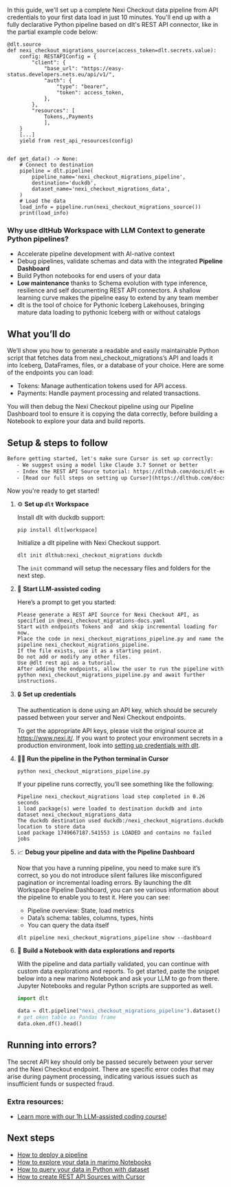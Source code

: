 In this guide, we'll set up a complete Nexi Checkout data pipeline from API credentials to your first data load in just 10 minutes. You'll end up with a fully declarative Python pipeline based on dlt's REST API connector, like in the partial example code below:

```python-outcome
@dlt.source
def nexi_checkout_migrations_source(access_token=dlt.secrets.value):
    config: RESTAPIConfig = {
        "client": {
            "base_url": "https://easy-status.developers.nets.eu/api/v1/",
            "auth": {
                "type": "bearer",
                "token": access_token,
            },
        },
        "resources": [
            Tokens,,Payments
            ],
    }
    [...]
    yield from rest_api_resources(config)


def get_data() -> None:
    # Connect to destination
    pipeline = dlt.pipeline(
        pipeline_name='nexi_checkout_migrations_pipeline',
        destination='duckdb',
        dataset_name='nexi_checkout_migrations_data', 
    )
    # Load the data
    load_info = pipeline.run(nexi_checkout_migrations_source())
    print(load_info) 
```

### Why use dltHub Workspace with LLM Context to generate Python pipelines?

- Accelerate pipeline development with AI-native context
- Debug pipelines, validate schemas and data with the integrated **Pipeline Dashboard**
- Build Python notebooks for end users of your data
- **Low maintenance** thanks to Schema evolution with type inference, resilience and self documenting REST API connectors. A shallow learning curve makes the pipeline easy to extend by any team member
- dlt is the tool of choice for Pythonic Iceberg Lakehouses, bringing mature data loading to pythonic Iceberg with or without catalogs

## What you’ll do

We’ll show you how to generate a readable and easily maintainable Python script that fetches data from nexi_checkout_migrations’s API and loads it into Iceberg, DataFrames, files, or a database of your choice. Here are some of the endpoints you can load:

- Tokens: Manage authentication tokens used for API access.
- Payments: Handle payment processing and related transactions.

You will then debug the Nexi Checkout pipeline using our Pipeline Dashboard tool to ensure it is copying the data correctly, before building a Notebook to explore your data and build reports.

## Setup & steps to follow

```default
Before getting started, let's make sure Cursor is set up correctly:
   - We suggest using a model like Claude 3.7 Sonnet or better
   - Index the REST API Source tutorial: https://dlthub.com/docs/dlt-ecosystem/verified-sources/rest_api/ and add it to context as **@dlt rest api**
   - [Read our full steps on setting up Cursor](https://dlthub.com/docs/dlt-ecosystem/llm-tooling/cursor-restapi#23-configuring-cursor-with-documentation)
```

Now you're ready to get started!

1. ⚙️ **Set up `dlt` Workspace**
    
    Install dlt with duckdb support:
    ```shell
    pip install dlt[workspace]
    ```

    Initialize a dlt pipeline with Nexi Checkout support.
    ```shell
    dlt init dlthub:nexi_checkout_migrations duckdb
    ```

    The `init` command will setup the necessary files and folders for the next step.
    
2. 🤠 **Start LLM-assisted coding**
    
    Here’s a prompt to get you started:
    
    ```prompt
    Please generate a REST API Source for Nexi Checkout API, as specified in @nexi_checkout_migrations-docs.yaml 
    Start with endpoints Tokens and  and skip incremental loading for now. 
    Place the code in nexi_checkout_migrations_pipeline.py and name the pipeline nexi_checkout_migrations_pipeline. 
    If the file exists, use it as a starting point. 
    Do not add or modify any other files. 
    Use @dlt rest api as a tutorial. 
    After adding the endpoints, allow the user to run the pipeline with python nexi_checkout_migrations_pipeline.py and await further instructions.
    ```

    
3. 🔒 **Set up credentials** 
    
    The authentication is done using an API key, which should be securely passed between your server and Nexi Checkout endpoints.
    
    To get the appropriate API keys, please visit the original source at https://www.nexi.it/.
    If you want to protect your environment secrets in a production environment, look into [setting up credentials with dlt](https://dlthub.com/docs/walkthroughs/add_credentials).
    
4. 🏃‍♀️ **Run the pipeline in the Python terminal in Cursor**
    
    ```shell
    python nexi_checkout_migrations_pipeline.py
    ```
    
    If your pipeline runs correctly, you’ll see something like the following:
    
    ```shell
    Pipeline nexi_checkout_migrations load step completed in 0.26 seconds
    1 load package(s) were loaded to destination duckdb and into dataset nexi_checkout_migrations_data
    The duckdb destination used duckdb:/nexi_checkout_migrations.duckdb location to store data
    Load package 1749667187.541553 is LOADED and contains no failed jobs
    ```
    
5. 📈 **Debug your pipeline and data with the Pipeline Dashboard**

    Now that you have a running pipeline, you need to make sure it’s correct, so you do not introduce silent failures like misconfigured pagination or incremental loading errors. By launching the dlt Workspace Pipeline Dashboard, you can see various information about the pipeline to enable you to test it. Here you can see:
    - Pipeline overview: State, load metrics
    - Data’s schema: tables, columns, types, hints
    - You can query the data itself
    
    ```shell
    dlt pipeline nexi_checkout_migrations_pipeline show --dashboard
    ```
    
6. 🐍 **Build a Notebook with data explorations and reports**

    With the pipeline and data partially validated, you can continue with custom data explorations and reports. To get started, paste the snippet below into a new marimo Notebook and ask your LLM to go from there. Jupyter Notebooks and regular Python scripts are supported as well.

    
    ```python
    import dlt

   data = dlt.pipeline("nexi_checkout_migrations_pipeline").dataset()
   # get oken table as Pandas frame
   data.oken.df().head()
    ```

## Running into errors?

The secret API key should only be passed securely between your server and the Nexi Checkout endpoint. There are specific error codes that may arise during payment processing, indicating various issues such as insufficient funds or suspected fraud.

### Extra resources:

- [Learn more with our 1h LLM-assisted coding course!](https://www.youtube.com/watch?v=GGid70rnJuM)

## Next steps

- [How to deploy a pipeline](https://dlthub.com/docs/walkthroughs/deploy-a-pipeline)
- [How to explore your data in marimo Notebooks](https://dlthub.com/docs/general-usage/dataset-access/marimo)
- [How to query your data in Python with dataset](https://dlthub.com/docs/general-usage/dataset-access/dataset)
- [How to create REST API Sources with Cursor](https://dlthub.com/docs/dlt-ecosystem/llm-tooling/cursor-restapi)